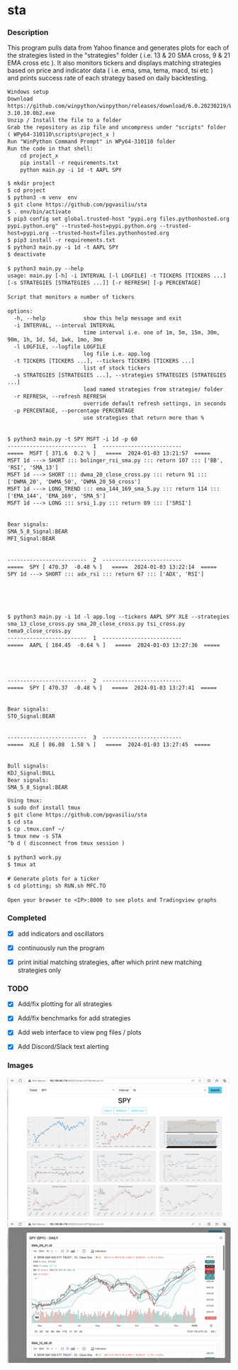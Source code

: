# sta

### Description
This program pulls data from Yahoo finance and generates plots for each of the strategies listed in the
"strategies" folder ( i.e. 13 & 20 SMA cross, 9 & 21 EMA cross etc ). It also monitors tickers and
displays matching strategies based on price and indicator data ( i.e. ema, sma, tema, macd, tsi etc )  
and prints success rate of each strategy based on daily backtesting.


```
Windows setup
Download https://github.com/winpython/winpython/releases/download/6.0.20230219/Winpython64-3.10.10.0b2.exe
Unzip / Install the file to a folder
Grab the repository as zip file and uncompress under "scripts" folder ( WPy64-310110\scripts\project_x )
Run "WinPython Command Prompt" in WPy64-310110 folder
Run the code in that shell:
    cd project_x
    pip install -r requirements.txt
    python main.py -i 1d -t AAPL SPY 
```

```
$ mkdir project
$ cd project
$ python3 -m venv  env
$ git clone https://github.com/pgvasiliu/sta 
$ . env/bin/activate
$ pip3 config set global.trusted-host "pypi.org files.pythonhosted.org pypi.python.org" --trusted-host=pypi.python.org --trusted-host=pypi.org --trusted-host=files.pythonhosted.org
$ pip3 install -r requirements.txt
$ python3 main.py -i 1d -t AAPL SPY
$ deactivate

$ python3 main.py --help
usage: main.py [-h] -i INTERVAL [-l LOGFILE] -t TICKERS [TICKERS ...] [-s STRATEGIES [STRATEGIES ...]] [-r REFRESH] [-p PERCENTAGE]

Script that monitors a number of tickers

options:
  -h, --help            show this help message and exit
  -i INTERVAL, --interval INTERVAL
                        time interval i.e. one of 1m, 5m, 15m, 30m, 90m, 1h, 1d, 5d, 1wk, 1mo, 3mo
  -l LOGFILE, --logfile LOGFILE
                        log file i.e. app.log
  -t TICKERS [TICKERS ...], --tickers TICKERS [TICKERS ...]
                        list of stock tickers
  -s STRATEGIES [STRATEGIES ...], --strategies STRATEGIES [STRATEGIES ...]
                        load named strategies from strategie/ folder
  -r REFRESH, --refresh REFRESH
                        override default refresh settings, in seconds
  -p PERCENTAGE, --percentage PERCENTAGE
                        use strategies that return more than %


$ python3 main.py -t SPY MSFT -i 1d -p 60
-------------------------  1  -------------------------
=====  MSFT [ 371.6  0.2 % ]   =====  2024-01-03 13:21:57  =====
MSFT 1d ---> SHORT ::: bolinger_rsi_sma.py ::: return 107 ::: ['BB', 'RSI', 'SMA_13']
MSFT 1d ---> SHORT ::: dwma_20_close_cross.py ::: return 91 ::: ['DWMA_20', 'DWMA_50', 'DWMA_20_50_cross']
MSFT 1d ---> LONG_TREND ::: ema_144_169_sma_5.py ::: return 114 ::: ['EMA_144', 'EMA_169', 'SMA_5']
MSFT 1d ---> LONG ::: srsi_1.py ::: return 89 ::: ['SRSI']


Bear signals:
SMA_5_8_Signal:BEAR
MFI_Signal:BEAR


-------------------------  2  -------------------------
=====  SPY [ 470.37  -0.48 % ]   =====  2024-01-03 13:22:14  =====
SPY 1d ---> SHORT ::: adx_rsi ::: return 67 ::: ['ADX', 'RSI']





$ python3 main.py -i 1d -l app.log --tickers AAPL SPY XLE --strategies sma_13_close_cross.py sma_20_close_cross.py tsi_cross.py tema9_close_cross.py
-------------------------  1  -------------------------
=====  AAPL [ 184.45  -0.64 % ]   =====  2024-01-03 13:27:36  =====




-------------------------  2  -------------------------
=====  SPY [ 470.37  -0.48 % ]   =====  2024-01-03 13:27:41  =====


Bear signals:
STO_Signal:BEAR


-------------------------  3  -------------------------
=====  XLE [ 86.08  1.58 % ]   =====  2024-01-03 13:27:45  =====


Bull signals:
KDJ_Signal:BULL
Bear signals:
SMA_5_8_Signal:BEAR
```

```
Using tmux:
$ sudo dnf install tmux
$ git clone https://github.com/pgvasiliu/sta
$ cd sta
$ cp .tmux.conf ~/
$ tmux new -s STA
^b d ( disconnect from tmux session )

$ python3 work.py
$ tmux at

# Generate plots for a ticker
$ cd plotting; sh RUN.sh MFC.TO

Open your browser to <IP>:8000 to see plots and Tradingview graphs

```


### Completed
- [x] add indicators and oscillators
- [x] continuously run the program 
- [x] print initial matching strategies, after which print new matching strategies only


### TODO
- [x] Add/fix plotting  for all strategies
- [x] Add/fix benchmarks for add strategies

- [x] Add web interface to view png files / plots
- [x] Add Discord/Slack text alerting


### Images

![plots](https://github.com/pgvasiliu/sta/blob/main/_img/plots.png?raw=true)
![tradingview](https://github.com/pgvasiliu/sta/blob/main/_img/tradingview.png?raw=true)

